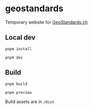 # geostandards

Temporary website for [GeoStandards.ch](https://geostandards.ch/)

## Local dev

`pnpm install`

`pnpm dev`

## Build

`pnpm build`

`pnpm preview`

Build assets are in `/dist`
